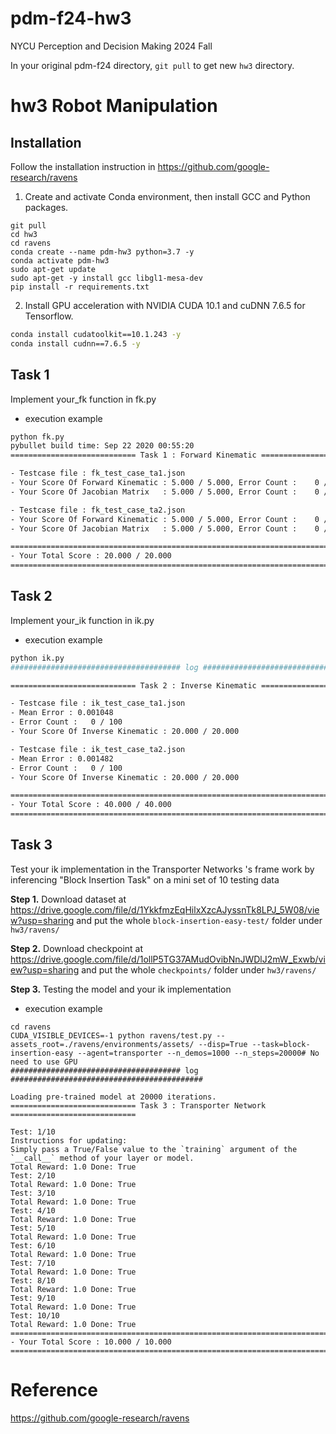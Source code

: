 # pdm-f24-hw3
NYCU Perception and Decision Making 2024 Fall

In your original pdm-f24 directory, `git pull` to get new `hw3` directory.

# hw3 Robot Manipulation

## Installation

Follow the installation instruction in https://github.com/google-research/ravens

1. Create and activate Conda environment, then install GCC and Python packages.

```shell
git pull
cd hw3
cd ravens
conda create --name pdm-hw3 python=3.7 -y
conda activate pdm-hw3
sudo apt-get update
sudo apt-get -y install gcc libgl1-mesa-dev
pip install -r requirements.txt
```
2. Install GPU acceleration with NVIDIA CUDA 10.1 and cuDNN 7.6.5 for Tensorflow.
```bash
conda install cudatoolkit==10.1.243 -y
conda install cudnn==7.6.5 -y
```
## Task 1

Implement your_fk function in fk.py
- execution example
```bash
python fk.py
pybullet build time: Sep 22 2020 00:55:20
============================ Task 1 : Forward Kinematic ============================

- Testcase file : fk_test_case_ta1.json
- Your Score Of Forward Kinematic : 5.000 / 5.000, Error Count :    0 /  100
- Your Score Of Jacobian Matrix   : 5.000 / 5.000, Error Count :    0 /  100

- Testcase file : fk_test_case_ta2.json
- Your Score Of Forward Kinematic : 5.000 / 5.000, Error Count :    0 /  100
- Your Score Of Jacobian Matrix   : 5.000 / 5.000, Error Count :    0 /  100

====================================================================================
- Your Total Score : 20.000 / 20.000
====================================================================================
```

## Task 2

Implement your_ik function in ik.py
- execution example
```bash
python ik.py
###################################### log #########################################

============================ Task 2 : Inverse Kinematic ============================

- Testcase file : ik_test_case_ta1.json
- Mean Error : 0.001048
- Error Count :   0 / 100
- Your Score Of Inverse Kinematic : 20.000 / 20.000

- Testcase file : ik_test_case_ta2.json
- Mean Error : 0.001482
- Error Count :   0 / 100
- Your Score Of Inverse Kinematic : 20.000 / 20.000

====================================================================================
- Your Total Score : 40.000 / 40.000
====================================================================================
```

## Task 3

Test your ik implementation in the Transporter Networks 's frame work by inferencing "Block Insertion Task" on a mini set of 10 testing data

**Step 1.** Download dataset at https://drive.google.com/file/d/1YkkfmzEqHilxXzcAJyssnTk8LPJ_5W08/view?usp=sharing and put the whole `block-insertion-easy-test/` folder under `hw3/ravens/`

**Step 2.** Download checkpoint at https://drive.google.com/file/d/1ollP5TG37AMudOvibNnJWDlJ2mW_Exwb/view?usp=sharing and put the whole `checkpoints/` folder under `hw3/ravens/`

**Step 3.** Testing the model and your ik implementation 
- execution example
 ```shell
cd ravens
CUDA_VISIBLE_DEVICES=-1 python ravens/test.py --assets_root=./ravens/environments/assets/ --disp=True --task=block-insertion-easy --agent=transporter --n_demos=1000 --n_steps=20000# No need to use GPU
###################################### log ###########################################

Loading pre-trained model at 20000 iterations.
============================ Task 3 : Transporter Network ============================

Test: 1/10
Instructions for updating:
Simply pass a True/False value to the `training` argument of the `__call__` method of your layer or model.
Total Reward: 1.0 Done: True
Test: 2/10
Total Reward: 1.0 Done: True
Test: 3/10
Total Reward: 1.0 Done: True
Test: 4/10
Total Reward: 1.0 Done: True
Test: 5/10
Total Reward: 1.0 Done: True
Test: 6/10
Total Reward: 1.0 Done: True
Test: 7/10
Total Reward: 1.0 Done: True
Test: 8/10
Total Reward: 1.0 Done: True
Test: 9/10
Total Reward: 1.0 Done: True
Test: 10/10
Total Reward: 1.0 Done: True
====================================================================================
- Your Total Score : 10.000 / 10.000
====================================================================================
 ```
# Reference
https://github.com/google-research/ravens
